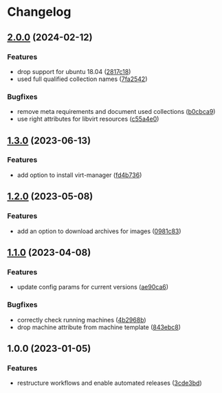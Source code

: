 # Changelog

## [2.0.0](https://github.com/rolehippie/libvirt/compare/v1.3.0...v2.0.0) (2024-02-12)


### Features

* drop support for ubuntu 18.04 ([2817c18](https://github.com/rolehippie/libvirt/commit/2817c18b5380059518e140829f60504a72488619))
* used full qualified collection names ([7fa2542](https://github.com/rolehippie/libvirt/commit/7fa2542911d32668010918955d61ac2d9a15e15b))


### Bugfixes

* remove meta requirements and document used collections ([b0cbca9](https://github.com/rolehippie/libvirt/commit/b0cbca921f2ebded563ca335e6686ff560a5ad21))
* use right attributes for libvirt resources ([c55a4e0](https://github.com/rolehippie/libvirt/commit/c55a4e0678181c69d78779c915e0165dadde88c9))

## [1.3.0](https://github.com/rolehippie/libvirt/compare/v1.2.0...v1.3.0) (2023-06-13)


### Features

* add option to install virt-manager ([fd4b736](https://github.com/rolehippie/libvirt/commit/fd4b736aab8af0248f2516eb85f3dfb9252bf8b0))

## [1.2.0](https://github.com/rolehippie/libvirt/compare/v1.1.0...v1.2.0) (2023-05-08)


### Features

* add an option to download archives for images ([0981c83](https://github.com/rolehippie/libvirt/commit/0981c83cdb7bb656e63f09e0a8b7c07aba1031d7))

## [1.1.0](https://github.com/rolehippie/libvirt/compare/v1.0.0...v1.1.0) (2023-04-08)


### Features

* update config params for current versions ([ae90ca6](https://github.com/rolehippie/libvirt/commit/ae90ca6a6119507e30e03ec401559a6751782b61))


### Bugfixes

* correctly check running machines ([4b2968b](https://github.com/rolehippie/libvirt/commit/4b2968b0d946ca12b2451c1bcd9d99575b0c1efe))
* drop machine attribute from machine template ([843ebc8](https://github.com/rolehippie/libvirt/commit/843ebc8e247f490bbf4a2ba1ebbdab6946a25624))

## 1.0.0 (2023-01-05)


### Features

* restructure workflows and enable automated releases ([3cde3bd](https://github.com/rolehippie/libvirt/commit/3cde3bda268837036cf5dd54ce3635ba8110133a))
